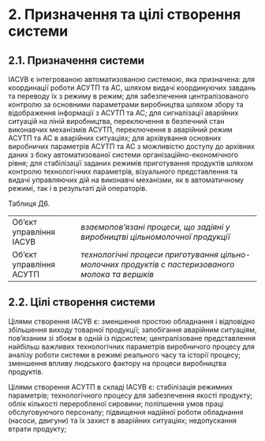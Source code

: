 # 2. Призначення та цілі створення системи

## 2.1. Призначення системи

ІАСУВ є інтегрованою автоматизованою системою, яка призначена: для координації роботи АСУТП та АС, шляхом видачі координуючих завдань та переводу їх з режиму в режим; для забезпечення централізованого контролю за основними параметрами виробництва шляхом збору та відображення інформації з АСУТП та АС; для сигналізації аварійних ситуацій на ліній виробництва, переключення в безпечний стан виконавчих механізмів АСУТП, переключення в аварійний режим АСУТП та АС в аварійних ситуаціях; для архівування основних виробничих параметрів АСУТП та АС з можливістю доступу до архівних даних з боку автоматизованої системи організаційно-економічного рівня; для стабілізації заданих режимів приготування продуктів шляхом контролю технологічних параметрів, візуального представлення та видачі управляючих дій на виконавчі механізми, як в автоматичному режимі, так і в результаті дій операторів.

Таблиця Д6.

|                         |                                                              |
| ----------------------- | ------------------------------------------------------------ |
| Об’єкт управління ІАСУВ | *взаємопов’язані  процеси, що задіяні у виробництві цільномолочної продукції* |
| Об’єкт управління АСУТП | *технологічні  процеси приготування цільно-молочних продуктів с пастеризованого молока та  вершків* |

## 2.2. Цілі створення системи

Цілями створення ІАСУВ є: зменшення простою обладнання і відповідно збільшення виходу товарної продукції; запобігання аварійним ситуаціям, пов’язаним зі збоєм в одній із підсистем; централізоване представлення найбільш важливих технологічних параметрів виробничого процесу для аналізу роботи системи в режимі реального часу та історії процесу; зменшення впливу людського фактору на процеси виробництва продуктів.

 Цілями створення АСУТП в складі ІАСУВ є: стабілізація режимних параметрів; технологічного процесу для забезпечення якості продукту; облік кількості переробленої сировини; поліпшення умов праці обслуговуючого персоналу; підвищення надійної роботи обладнання (насоси, двигуни) та їх захист в аварійних ситуаціях; недопускання втрати продукту;